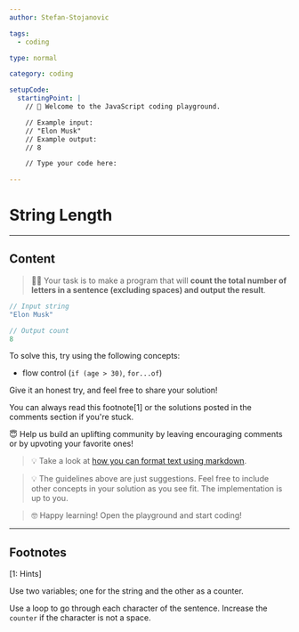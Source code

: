 ```yaml
---
author: Stefan-Stojanovic

tags:
  - coding

type: normal

category: coding

setupCode:
  startingPoint: |
    // 👋 Welcome to the JavaScript coding playground.

    // Example input:
    // "Elon Musk"
    // Example output:
    // 8

    // Type your code here:

---
```


# String Length

---

## Content

> 👩‍💻 Your task is to make a program that will **count the total number of letters in a sentence (excluding spaces) and output the result**.

```javascript
// Input string
"Elon Musk"

// Output count
8
```

To solve this, try using the following concepts:
- flow control (`if (age > 30)`, `for...of`)

Give it an honest try, and feel free to share your solution!

You can always read this footnote[1] or the solutions posted in the comments section if you're stuck.

😇 Help us build an uplifting community by leaving encouraging comments or by upvoting your favorite ones!

> 💡 Take a look at [how you can format text using markdown](https://www.enki.com/glossary/general/markdown-formatting).

> 💡 The guidelines above are just suggestions. Feel free to include other concepts in your solution as you see fit. The implementation is up to you.

> 🤓 Happy learning! Open the playground and start coding!


---

## Footnotes

[1: Hints]

Use two variables; one for the string and the other as a counter.

Use a loop to go through each character of the sentence. Increase the `counter` if the character is not a space.
